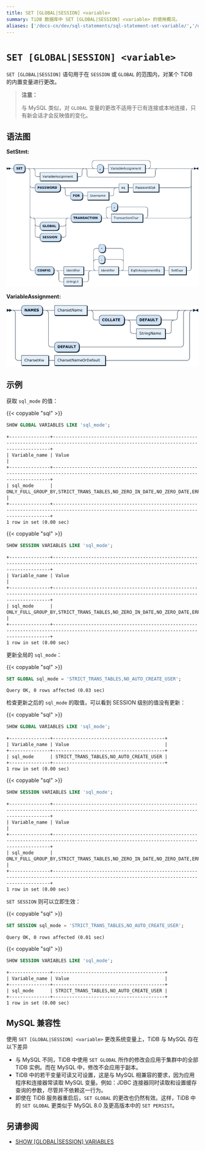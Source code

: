 ```yaml
---
title: SET [GLOBAL|SESSION] <variable>
summary: TiDB 数据库中 SET [GLOBAL|SESSION] <variable> 的使用概况。
aliases: ['/docs-cn/dev/sql-statements/sql-statement-set-variable/','/docs-cn/dev/reference/sql/statements/set-variable/']
---
```


# `SET [GLOBAL|SESSION] <variable>`

`SET [GLOBAL|SESSION]` 语句用于在 `SESSION` 或 `GLOBAL` 的范围内，对某个 TiDB 的内置变量进行更改。

> **注意：**
>
> 与 MySQL 类似，对 `GLOBAL` 变量的更改不适用于已有连接或本地连接，只有新会话才会反映值的变化。

## 语法图

**SetStmt:**

![SetStmt](/media/sqlgram/SetStmt.png)

**VariableAssignment:**

![VariableAssignment](/media/sqlgram/VariableAssignment.png)

## 示例

获取 `sql_mode` 的值：

{{< copyable "sql" >}}

```sql
SHOW GLOBAL VARIABLES LIKE 'sql_mode';
```

```
+---------------+-------------------------------------------------------------------------------------------------------------------------------------------+
| Variable_name | Value                                                                                                                                     |
+---------------+-------------------------------------------------------------------------------------------------------------------------------------------+
| sql_mode      | ONLY_FULL_GROUP_BY,STRICT_TRANS_TABLES,NO_ZERO_IN_DATE,NO_ZERO_DATE,ERROR_FOR_DIVISION_BY_ZERO,NO_AUTO_CREATE_USER,NO_ENGINE_SUBSTITUTION |
+---------------+-------------------------------------------------------------------------------------------------------------------------------------------+
1 row in set (0.00 sec)
```

{{< copyable "sql" >}}

```sql
SHOW SESSION VARIABLES LIKE 'sql_mode';
```

```
+---------------+-------------------------------------------------------------------------------------------------------------------------------------------+
| Variable_name | Value                                                                                                                                     |
+---------------+-------------------------------------------------------------------------------------------------------------------------------------------+
| sql_mode      | ONLY_FULL_GROUP_BY,STRICT_TRANS_TABLES,NO_ZERO_IN_DATE,NO_ZERO_DATE,ERROR_FOR_DIVISION_BY_ZERO,NO_AUTO_CREATE_USER,NO_ENGINE_SUBSTITUTION |
+---------------+-------------------------------------------------------------------------------------------------------------------------------------------+
1 row in set (0.00 sec)
```

更新全局的 `sql_mode`：

{{< copyable "sql" >}}

```sql
SET GLOBAL sql_mode = 'STRICT_TRANS_TABLES,NO_AUTO_CREATE_USER';
```

```
Query OK, 0 rows affected (0.03 sec)
```

检查更新之后的 `sql_mode` 的取值，可以看到 SESSION 级别的值没有更新：

{{< copyable "sql" >}}

```sql
SHOW GLOBAL VARIABLES LIKE 'sql_mode';
```

```
+---------------+-----------------------------------------+
| Variable_name | Value                                   |
+---------------+-----------------------------------------+
| sql_mode      | STRICT_TRANS_TABLES,NO_AUTO_CREATE_USER |
+---------------+-----------------------------------------+
1 row in set (0.00 sec)
```

{{< copyable "sql" >}}

```sql
SHOW SESSION VARIABLES LIKE 'sql_mode';
```

```
+---------------+-------------------------------------------------------------------------------------------------------------------------------------------+
| Variable_name | Value                                                                                                                                     |
+---------------+-------------------------------------------------------------------------------------------------------------------------------------------+
| sql_mode      | ONLY_FULL_GROUP_BY,STRICT_TRANS_TABLES,NO_ZERO_IN_DATE,NO_ZERO_DATE,ERROR_FOR_DIVISION_BY_ZERO,NO_AUTO_CREATE_USER,NO_ENGINE_SUBSTITUTION |
+---------------+-------------------------------------------------------------------------------------------------------------------------------------------+
1 row in set (0.00 sec)
```

`SET SESSION` 则可以立即生效：

{{< copyable "sql" >}}

```sql
SET SESSION sql_mode = 'STRICT_TRANS_TABLES,NO_AUTO_CREATE_USER';
```

```
Query OK, 0 rows affected (0.01 sec)
```

{{< copyable "sql" >}}

```sql
SHOW SESSION VARIABLES LIKE 'sql_mode';
```

```
+---------------+-----------------------------------------+
| Variable_name | Value                                   |
+---------------+-----------------------------------------+
| sql_mode      | STRICT_TRANS_TABLES,NO_AUTO_CREATE_USER |
+---------------+-----------------------------------------+
1 row in set (0.00 sec)
```

## MySQL 兼容性

使用 `SET [GLOBAL|SESSION] <variable>` 更改系统变量上，TiDB 与 MySQL 存在以下差异

* 与 MySQL 不同，TiDB 中使用 `SET GLOBAL` 所作的修改会应用于集群中的全部 TiDB 实例。而在 MySQL 中，修改不会应用于副本。
* TiDB 中的若干变量可读又可设置，这是与 MySQL 相兼容的要求，因为应用程序和连接器常读取 MySQL 变量。例如：JDBC 连接器同时读取和设置缓存查询的参数，尽管并不依赖这一行为。
* 即使在 TiDB 服务器重启后，`SET GLOBAL` 的更改也仍然有效。这样，TiDB 中的 `SET GLOBAL` 更类似于 MySQL 8.0 及更高版本中的 `SET PERSIST`。

## 另请参阅

* [SHOW \[GLOBAL|SESSION\] VARIABLES](/sql-statements/sql-statement-show-variables.md)
